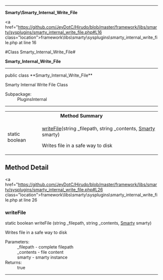 
- - -

**Smarty\Smarty_Internal_Write_File**


<a href="https://github.com/JeyDotC/Hirudo/blob/master/framework/libs/smarty/sysplugins/smarty_internal_write_file.php#L16 class="location">framework\libs\smarty\sysplugins\smarty_internal_write_file.php at line 16</a>

#Class Smarty_Internal_Write_File#

**Smarty_Internal_Write_File**




- - -

<p class="signature">public  class **Smarty_Internal_Write_File**</p>

<div class="comment" id="overview_description"><p>Smarty Internal Write File Class</p></div>

<dl>
<dt>Subpackage:</dt>
<dd>PluginsInternal</dd>
</dl>


- - -

<table id="summary_method">
<tr><th colspan="2">Method Summary</th></tr>
<tr>
<td><span class='k'>static </span> <span class='nx'>boolean</span></td>
<td class="description"><p class="name"><a href="#writefile">writeFile</a>(string _filepath, string _contents, <a href="https://github.com/JeyDotC/Hirudo/blob/master/smarty/smarty.html">Smarty</a> smarty)</p><p class="description">Writes file in a safe way to disk</p></td>
</tr>
</table>

<h2 id="detail_method">Method Detail</h2>

<a href="https://github.com/JeyDotC/Hirudo/blob/master/framework/libs/smarty/sysplugins/smarty_internal_write_file.php#L26 class="location">framework\libs\smarty\sysplugins\smarty_internal_write_file.php at line 26</a>

<h3 id="writeFile()">writeFile</h3>
<span class='k'>static </span> <span class='nx'>boolean</span> <span class='nf'>writeFile</span> (string _filepath, string _contents, <a href="https://github.com/JeyDotC/Hirudo/blob/master/smarty/smarty.html">Smarty</a> smarty)

<div class="details">
<p>Writes file in a safe way to disk</p><dl>
<dt>Parameters:</dt>
<dd>_filepath - complete filepath</dd>
<dd>_contents - file content</dd>
<dd>smarty - smarty instance</dd>
<dt>Returns:</dt>
<dd>true</dd>
</dl>
</div>

- - -

